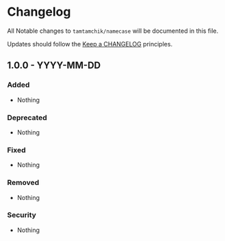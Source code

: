 # Changelog

All Notable changes to `tamtamchik/namecase` will be documented in this file.

Updates should follow the [Keep a CHANGELOG](http://keepachangelog.com/) principles.

## 1.0.0 - YYYY-MM-DD

### Added
- Nothing

### Deprecated
- Nothing

### Fixed
- Nothing

### Removed
- Nothing

### Security
- Nothing
